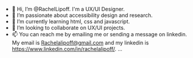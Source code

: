 - 👋 Hi, I’m @RachelLipoff. I'm a UX/UI Designer.
- 👀 I’m passionate about accessibility design and research.
- 🌱 I’m currently learning html, css and javascript. 
- 💞️ I’m looking to collaborate on UX/UI projects.
- 📫 You can reach me by emailing me or sending a message on linkedin. My email is Rachelalipoff@gmail.com and my linkedin is https://www.linkedin.com/in/rachelalipoff/.   ...

<!---
RachelLipoff/RachelLipoff is a ✨ special ✨ repository because its `README.md` (this file) appears on your GitHub profile.
You can click the Preview link to take a look at your changes.
--->
